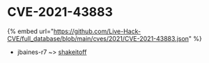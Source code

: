 # CVE-2021-43883
{% embed url="https://github.com/Live-Hack-CVE/full_database/blob/main/cves/2021/CVE-2021-43883.json" %}

* jbaines-r7 ~> [shakeitoff](https://www.alice-snow.ru/2021/database/cve-2021-43883/shakeitoff-jbaines-r7)